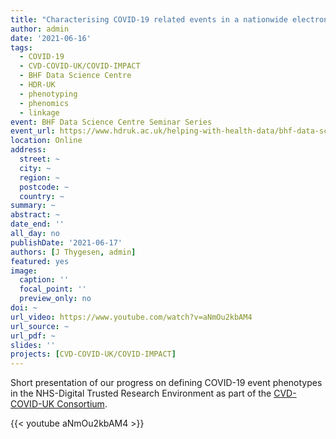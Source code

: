 ```yaml
---
title: "Characterising COVID-19 related events in a nationwide electronic health records cohort in England"
author: admin
date: '2021-06-16'
tags:
  - COVID-19
  - CVD-COVID-UK/COVID-IMPACT
  - BHF Data Science Centre
  - HDR-UK
  - phenotyping
  - phenomics
  - linkage
event: BHF Data Science Centre Seminar Series
event_url: https://www.hdruk.ac.uk/helping-with-health-data/bhf-data-science-centre/
location: Online
address:
  street: ~
  city: ~
  region: ~
  postcode: ~
  country: ~
summary: ~
abstract: ~
date_end: ''
all_day: no
publishDate: '2021-06-17'
authors: [J Thygesen, admin]
featured: yes
image:
  caption: ''
  focal_point: ''
  preview_only: no
doi: ~
url_video: https://www.youtube.com/watch?v=aNmOu2kbAM4
url_source: ~
url_pdf: ~
slides: ''
projects: [CVD-COVID-UK/COVID-IMPACT]
---
```


Short presentation of our progress on defining COVID-19 event phenotypes in the NHS-Digital Trusted Research Environment as part of the [CVD-COVID-UK Consortium](https://www.hdruk.ac.uk/projects/cvd-covid-uk-project/).

{{< youtube aNmOu2kbAM4 >}}
